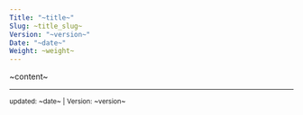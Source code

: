 ```yaml
---
Title: "~title~"
Slug: ~title_slug~
Version: "~version~"
Date: "~date~"
Weight: ~weight~
---
```


~content~

<hr>
<small>
updated: ~date~ | Version: ~version~
</small>